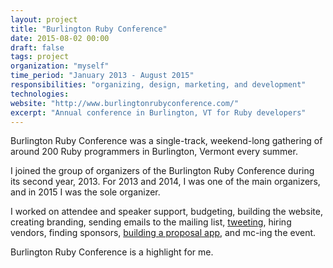 ```yaml
---
layout: project
title: "Burlington Ruby Conference"
date: 2015-08-02 00:00
draft: false
tags: project
organization: "myself"
time_period: "January 2013 - August 2015"
responsibilities: "organizing, design, marketing, and development"
technologies:
website: "http://www.burlingtonrubyconference.com/"
excerpt: "Annual conference in Burlington, VT for Ruby developers"
---
```


Burlington Ruby Conference was a single-track, weekend-long gathering of
around 200 Ruby programmers in Burlington, Vermont every summer.

I joined the group of organizers of the Burlington Ruby Conference
during its second year, 2013. For 2013 and 2014, I was one of the main
organizers, and in 2015 I was the sole organizer.

I worked on attendee and speaker support, budgeting, building the
website, creating branding, sending emails to the mailing list,
[tweeting](https://twitter.com/btvrubyconf), hiring vendors, finding
sponsors, [building a proposal
app](https://github.com/burlingtonruby/proposals), and mc-ing the event.

Burlington Ruby Conference is a highlight for me.
